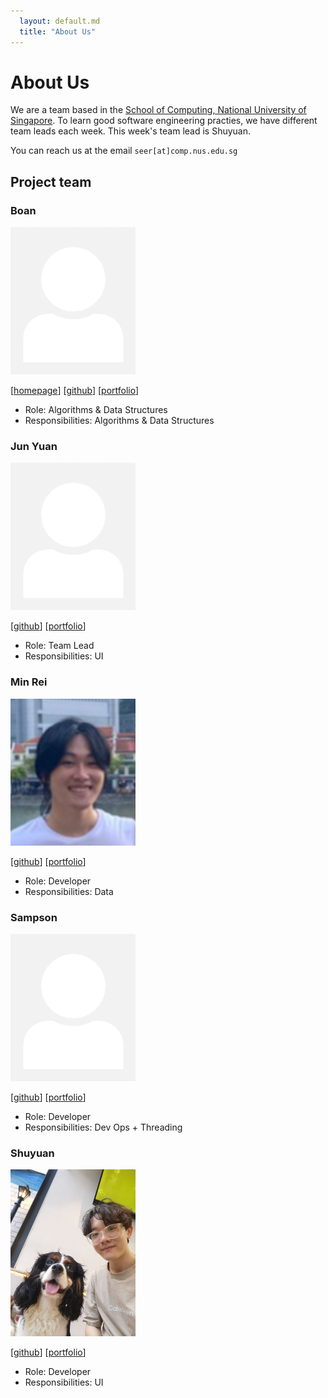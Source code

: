 ```yaml
---
  layout: default.md
  title: "About Us"
---
```


# About Us

We are a team based in the [School of Computing, National University of Singapore](http://www.comp.nus.edu.sg). To learn good software engineering practies, we have different team leads each week. This week's team lead is Shuyuan.

You can reach us at the email `seer[at]comp.nus.edu.sg`

## Project team

### Boan

<img src="images/johndoe.png" width="200px">

[[homepage](http://www.comp.nus.edu.sg/~damithch)]
[[github](https://github.com/johndoe)]
[[portfolio](team/johndoe.md)]

* Role: Algorithms & Data Structures
* Responsibilities: Algorithms & Data Structures

### Jun Yuan

<img src="images/johndoe.png" width="200px">

[[github](http://github.com/johndoe)]
[[portfolio](team/johndoe.md)]

* Role: Team Lead
* Responsibilities: UI

### Min Rei

<img src="images/minreiseah.png" width="200px">

[[github](http://github.com/minreiseah)] [[portfolio](team/minrei.md)]

* Role: Developer
* Responsibilities: Data

### Sampson

<img src="images/johndoe.png" width="200px">

[[github](http://github.com/johndoe)]
[[portfolio](team/johndoe.md)]

* Role: Developer
* Responsibilities: Dev Ops + Threading

### Shuyuan

<img src="images/legionlegion.png" width="200px">

[[github](http://github.com/legionlegion)]
[[portfolio](team/legionlegion.md)]

* Role: Developer
* Responsibilities: UI
